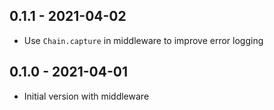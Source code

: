 ## 0.1.1 - 2021-04-02
- Use `Chain.capture` in middleware to improve error logging

## 0.1.0 - 2021-04-01

- Initial version with middleware
